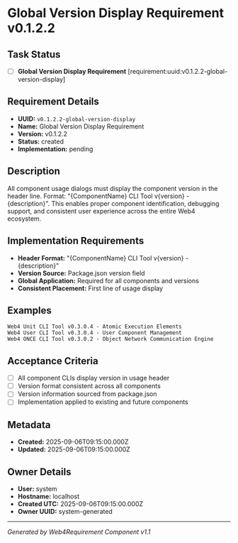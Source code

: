 # Global Version Display Requirement v0.1.2.2

## Task Status
- [ ] **Global Version Display Requirement** [requirement:uuid:v0.1.2.2-global-version-display]

## Requirement Details

- **UUID:** `v0.1.2.2-global-version-display`
- **Name:** Global Version Display Requirement
- **Version:** v0.1.2.2
- **Status:** created
- **Implementation:** pending

## Description

All component usage dialogs must display the component version in the header line. Format: "{ComponentName} CLI Tool v{version} - {description}". This enables proper component identification, debugging support, and consistent user experience across the entire Web4 ecosystem.

## Implementation Requirements

- **Header Format:** "{ComponentName} CLI Tool v{version} - {description}"
- **Version Source:** Package.json version field
- **Global Application:** Required for all components and versions
- **Consistent Placement:** First line of usage display

## Examples

```
Web4 Unit CLI Tool v0.3.0.4 - Atomic Execution Elements
Web4 User CLI Tool v0.3.0.4 - User Component Management
Web4 ONCE CLI Tool v0.3.0.2 - Object Network Communication Engine
```

## Acceptance Criteria

- [ ] All component CLIs display version in usage header
- [ ] Version format consistent across all components
- [ ] Version information sourced from package.json
- [ ] Implementation applied to existing and future components

## Metadata

- **Created:** 2025-09-06T09:15:00.000Z
- **Updated:** 2025-09-06T09:15:00.000Z

## Owner Details

- **User:** system
- **Hostname:** localhost
- **Created UTC:** 2025-09-06T09:15:00.000Z
- **Owner UUID:** system-generated

---

*Generated by Web4Requirement Component v1.1*